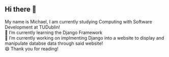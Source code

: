 ## Hi there 👋
My name is Michael, I am currently studying Computing with Software Development at TUDublin! <br/>
🌱 I’m currently learning the Django Framework <br/>
🔭 I’m currently working on implmenting Django into a website to display and manipulate databse data through said website! <br/>
😄 Thank you for reading!
<!--
**Mick-Murp/Mick-Murp** is a ✨ _special_ ✨ repository because its `README.md` (this file) appears on your GitHub profile.

Here are some ideas to get you started:

- 🔭 I’m currently working on ...
- 🌱 I’m currently learning ...
- 👯 I’m looking to collaborate on ...
- 🤔 I’m looking for help with ...
- 💬 Ask me about ...
- 📫 How to reach me: ...
- 😄 Pronouns: ...
- ⚡ Fun fact: ...
-->
